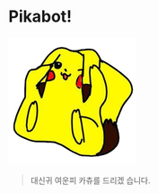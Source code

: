 # Pikabot!

![](https://github.com/Hazealign/pikabot/raw/master/resources/image.png)

>대신귀
여운피
카츄를
드리겠
습니다.